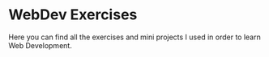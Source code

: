 # WebDev Exercises
Here you can find all the exercises and mini projects I used in order to learn Web Development.
